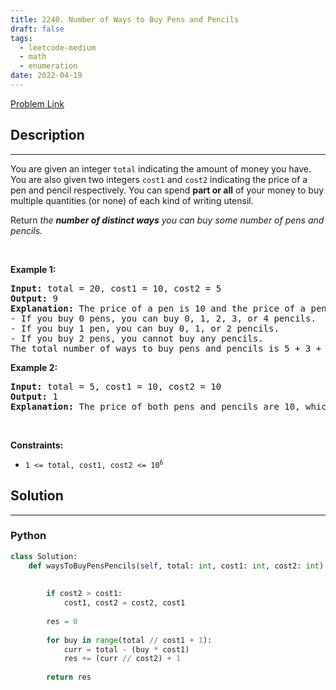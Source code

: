 ```yaml
---
title: 2240. Number of Ways to Buy Pens and Pencils
draft: false
tags: 
  - leetcode-medium
  - math
  - enumeration
date: 2022-04-19
---
```


[Problem Link](https://leetcode.com/problems/number-of-ways-to-buy-pens-and-pencils/)

## Description

---
<p>You are given an integer <code>total</code> indicating the amount of money you have. You are also given two integers <code>cost1</code> and <code>cost2</code> indicating the price of a pen and pencil respectively. You can spend <strong>part or all</strong> of your money to buy multiple quantities (or none) of each kind of writing utensil.</p>

<p>Return <em>the <strong>number of distinct ways</strong> you can buy some number of pens and pencils.</em></p>

<p>&nbsp;</p>
<p><strong class="example">Example 1:</strong></p>

<pre>
<strong>Input:</strong> total = 20, cost1 = 10, cost2 = 5
<strong>Output:</strong> 9
<strong>Explanation:</strong> The price of a pen is 10 and the price of a pencil is 5.
- If you buy 0 pens, you can buy 0, 1, 2, 3, or 4 pencils.
- If you buy 1 pen, you can buy 0, 1, or 2 pencils.
- If you buy 2 pens, you cannot buy any pencils.
The total number of ways to buy pens and pencils is 5 + 3 + 1 = 9.
</pre>

<p><strong class="example">Example 2:</strong></p>

<pre>
<strong>Input:</strong> total = 5, cost1 = 10, cost2 = 10
<strong>Output:</strong> 1
<strong>Explanation:</strong> The price of both pens and pencils are 10, which cost more than total, so you cannot buy any writing utensils. Therefore, there is only 1 way: buy 0 pens and 0 pencils.
</pre>

<p>&nbsp;</p>
<p><strong>Constraints:</strong></p>

<ul>
	<li><code>1 &lt;= total, cost1, cost2 &lt;= 10<sup>6</sup></code></li>
</ul>


## Solution

---
### Python
``` py title='number-of-ways-to-buy-pens-and-pencils'
class Solution:
    def waysToBuyPensPencils(self, total: int, cost1: int, cost2: int) -> int:
        
        
        if cost2 > cost1:
            cost1, cost2 = cost2, cost1
        
        res = 0
        
        for buy in range(total // cost1 + 1):
            curr = total - (buy * cost1)
            res += (curr // cost2) + 1
        
        return res
```

